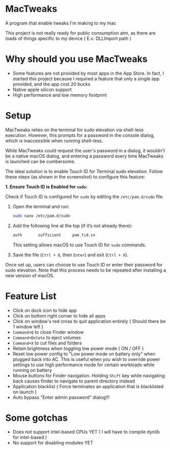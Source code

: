 # MacTweaks
A program that enable tweaks I'm making to my mac

This project is not really ready for public consumption atm, as there are loads of things specific to my device ( E.x. DLLImport path )

# Why should you use MacTweaks
- Some features are not provided by most apps in the App Store. In fact, I started this project because I required a feature that only a single app provided, and the app cost 20 bucks
- Native apple silicon support
- High performance and low memory footprint

# Setup

MacTweaks relies on the terminal for sudo elevation via shell-less execution. However, this prompts for a password in the console dialog, which is inaccessible when running shell-less.

While MacTweaks could request the user's password in a dialog, it wouldn't be a native macOS dialog, and entering a password every time MacTweaks is launched can be cumbersome.

The ideal solution is to enable Touch ID for Terminal sudo elevation. Follow these steps (as shown in the screenshot) to configure this feature:

**1. Ensure Touch ID is Enabled for `sudo`:**

Check if Touch ID is configured for `sudo` by editing the `/etc/pam.d/sudo` file.

1. Open the terminal and run:
   ```bash
   sudo nano /etc/pam.d/sudo
   ```

2. Add the following line at the top (if it’s not already there):
   ```bash
   auth       sufficient     pam_tid.so
   ```

   This setting allows macOS to use Touch ID for `sudo` commands.

3. Save the file (`Ctrl + O`, then `Enter`) and exit (`Ctrl + X`).

Once set up, users can choose to use Touch ID or enter their password for sudo elevation. Note that this process needs to be repeated after installing a new version of macOS.

# Feature List
- Click on dock icon to hide app
- Click on bottom right corner to hide all apps
- Click on window's red cross to quit application entirely ( Should there be 1 window left )
- `Command+Q` to close Finder window
- `Command+Delete` to eject volumes
- `Command+X` to cut files and folders
- Retain brightness when toggling low power mode ( ON / OFF )
- Reset low power config to "Low power mode on battery only" when plugged back into AC. This is useful when you wish to override power settings to use high performance mode for certain workloads while running on battery
- Mouse buttons for Finder navigation. Holding `Shift` key while navigating back causes finder to navigate to parent directory instead
- Application blacklist ( Force terminates an application that is blacklisted on launch )
- Auto bypass "Enter admin password" dialog!!!

# Some gotchas
- Does not support intel-based CPUs YET ( I will have to compile dynlib for intel-based )
- No support for disabling modules YET
